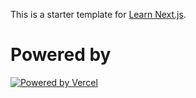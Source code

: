 This is a starter template for [Learn Next.js](https://nextjs.org/learn).

# Powered by

[![Powered by Vercel](https://www.datocms-assets.com/31049/1618983297-powered-by-vercel.svg "Powered by Vercel")](https://vercel.com/?utm_source=useWeb3&utm_campaign=oss)
